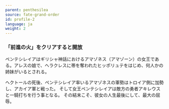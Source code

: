 ```yaml
---
parent: penthesilea
source: fate-grand-order
id: profile-2
language: ja
weight: 2
---
```


### 「前進の火」をクリアすると開放

ペンテシレイアはギリシャ神話におけるアマゾネス（アマゾーン）の女王である。アレスの娘で、ヘラクレスに帯を奪われたヒッポリュテをはじめ、何人かの姉妹がいるとされる。

ヘクトールの死後、ペンテシレイア率いるアマゾネスの軍勢はトロイア側に加勢し、アカイア軍と戦った。
そして女王ペンテシレイアは敵方の勇者アキレウスと一騎打ちを行う事となる。
その結末こそ、彼女の人生最後にして、最大の屈辱。
